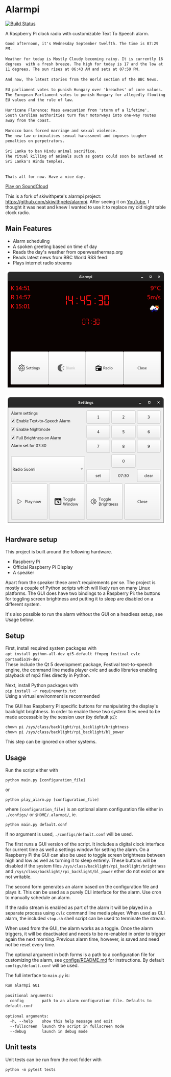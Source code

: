 # Alarmpi

[![Build Status](https://img.shields.io/github/workflow/status/lajanki/alarmpi/Run%20pytest)](https://github.com/lajanki/alarmpi/actions/workflows/python-publish.yml)

A Raspberry Pi clock radio with customizable Text To Speech alarm.
```
Good afternoon, it's Wednesday September twelfth. The time is 07:29 PM.

Weather for today is Mostly Cloudy becoming rainy. It is currently 16 degrees  with a fresh breeze. The high for today is 17 and the low at 11 degrees. The sun rises at 06:43 AM and sets at 07:50 PM.

And now, The latest stories from the World section of the BBC News.

EU parliament votes to punish Hungary over 'breaches' of core values.
The European Parliament votes to punish Hungary for allegedly flouting EU values and the rule of law.

Hurricane Florence: Mass evacuation from 'storm of a lifetime'.
South Carolina authorities turn four motorways into one-way routes away from the coast.

Morocco bans forced marriage and sexual violence.
The new law criminalises sexual harassment and imposes tougher penalties on perpetrators.

Sri Lanka to ban Hindu animal sacrifice.
The ritual killing of animals such as goats could soon be outlawed at Sri Lanka's Hindu temples.


Thats all for now. Have a nice day.
```
[Play on SoundCloud](https://soundcloud.com/lajanki/pialarm_sample)


This is a fork of skiwithpete's alarmpi project: https://github.com/skiwithpete/alarmpi. After seeing it on [YouTube](https://youtu.be/julETnOLkaU), I thought it was neat and knew I wanted to use it to replace my old night table clock radio.


## Main Features
 * Alarm scheduling
 * A spoken greeting based on time of day
 * Reads the day's weather from openweathermap.org
 * Reads latest news from BBC World RSS feed
 * Plays internet radio streams
 

![Main window](resources/clock_main.png)

![Settings window](resources/clock_settings.png)


## Hardware setup
This project is built around the following hardware.
 * Raspberry Pi
 * Official Raspberry Pi Display
 * A speaker

Apart from the speaker these aren't requirements per se. The project is mostly a couple of Python scripts which will likely run on many Linux platforms. The GUI does have two bindings to a Raspberry Pi: the buttons for toggling screen brightness and putting it to sleep are disabled on a different system.

It's also possible to run the alarm without the GUI on a headless setup, see Usage below.


## Setup
First, install required system packages with  
```apt install python-all-dev qt5-default ffmpeg festival cvlc portaudio19-dev```  
These include the Qt 5 development package, Festival text-to-speech engine, the command line media player cvlc and audio libraries enabling playback of mp3 files directly in Python.

Next, install Python packages with  
```pip install -r requirements.txt```  
Using a virtual environment is recommended

The GUI has Raspberry Pi specific buttons for manipulating the display's backlight brightness. In order to enable these two system files need to be made accessable by the session user (by default `pi`):
```
chown pi /sys/class/backlight/rpi_backlight/brightness
chown pi /sys/class/backlight/rpi_backlight/bl_power
```
This step can be ignored on other systems.



## Usage
Run the script either with
```
python main.py [configuration_file]
```
or
```
python play_alarm.py [configuration_file]
```
where `[configuration_file]` is an optional alarm configuration file either in `./configs/` or `$HOME/.alarmpi/`, ie.
```
python main.py default.conf
```
If no argument is used, `./configs/default.conf` will be used.



The first runs a GUI version of the script. It includes a digital clock interface for current time as well a settings window for setting the alarm. On a Raspberry Pi the GUI can also be used to toggle screen brightness between high and low as well as turning it to sleep entirely. These buttons will be disabled if the system files `/sys/class/backlight/rpi_backlight/brightness` and `/sys/class/backlight/rpi_backlight/bl_power` ether do not exist or are not writable.

The second form generates an alarm based on the configuration file and plays it. This can be used as a purely CLI interface for the alarm. Use cron to manually schedule an alarm.

If the radio stream is enabled as part of the alarm it will be played in a separate process using `cvlc` command line media player. When used as CLI alarm, the included `stop.sh` shell script can be used to terminate the stream.

When used from the GUI, the alarm works as a toggle. Once the alarm triggers, it will be deactivated and needs to be re-enabled in order to trigger again the next morning. Previous alarm time, however, is saved and need not be reset every time. 

The optional argument in both forms is a path to a configuration file for customizing the alarm, see [configs/README.md](./configs/README.md) for instructions. By default `configs/default.conf` will be used.



The full interface to `main.py` is:
```
Run alarmpi GUI

positional arguments:
  config        path to an alarm configuration file. Defaults to default.conf

optional arguments:
  -h, --help    show this help message and exit
  --fullscreen  launch the script in fullscreen mode
  --debug       launch in debug mode
```

## Unit tests
Unit tests can be run from the root folder with
```
python -m pytest tests
```
